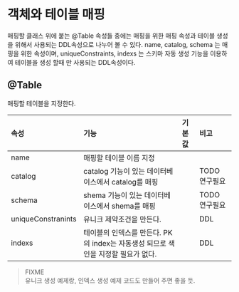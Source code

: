 # 객체와 테이블 매핑
매핑할 클래스 위에 붙는 @Table 속성들 중에는 매핑을 위한 매핑 속성과 테이블 생성을 위해서 사용되는 DDL속성으로 나누어 볼 수 있다.
name, catalog, schema 는 매핑을 위한 속성이며, uniqueConstraints, indexs 는 스키마 자동 생성 기능을 이용하여 테이블을 생성 할때 만 사용되는 DDL속성이다.

## @Table
매핑할 테이블을 지정한다.

| 속성                 |기능|기본값| 비고        |
|:-------------------|:---|:---|:----------|
| name               | 매핑할 테이블 이름 지정 |
| catalog            | catalog 기능이 있는 데이터베이스에서 catalog를 매핑 | | TODO 연구필요 |
| schema             | shema 기능이 있는 데이터베이스에서 shema를 매핑 | | TODO 연구필요 |
| uniqueConstranints | 유니크 제약조건을 만든다. | | DDL |
| indexs             | 테이블의 인덱스를 만든다. PK의 index는 자동생성 되므로 색인을 지정할 필요가 없다. | | DDL |


> FIXME  
> 유니크 생성 예제랑, 인덱스 생성 예제 코드도 만들어 주면 좋을 듯.

